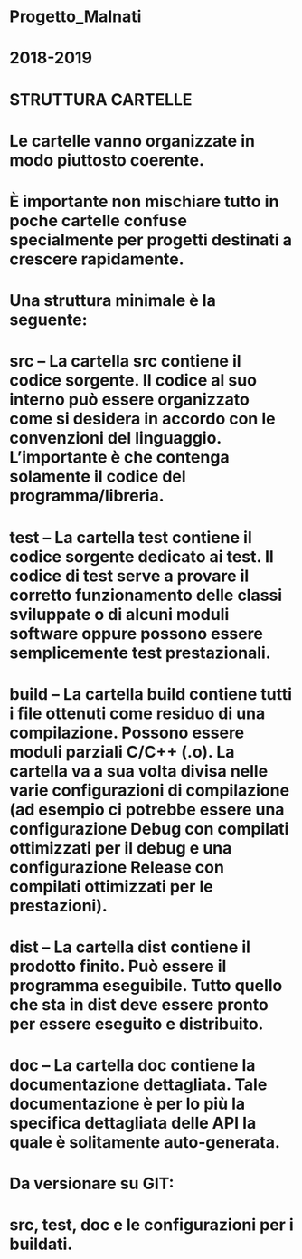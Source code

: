 # Progetto_Malnati

# 2018-2019

# STRUTTURA CARTELLE

# Le cartelle vanno organizzate in modo piuttosto coerente.
# È importante non mischiare tutto in poche cartelle confuse specialmente per progetti destinati a crescere rapidamente.
# Una struttura minimale è la seguente:

# src – La cartella src contiene il codice sorgente. Il codice al suo interno può essere organizzato come si desidera in accordo con le convenzioni del linguaggio. L’importante è che contenga solamente il codice del programma/libreria.
# test – La cartella test contiene il codice sorgente dedicato ai test. Il codice di test serve a provare il corretto funzionamento delle classi sviluppate o di alcuni moduli software oppure possono essere semplicemente test prestazionali.
# build – La cartella build contiene tutti i file ottenuti come residuo di una compilazione. Possono essere moduli parziali C/C++ (.o). La cartella va a sua volta divisa nelle varie configurazioni di compilazione (ad esempio ci potrebbe essere una configurazione Debug con compilati ottimizzati per il debug e una configurazione Release con compilati ottimizzati per le prestazioni).
# dist – La cartella dist contiene il prodotto finito. Può essere il programma eseguibile. Tutto quello che sta in dist deve essere pronto per essere eseguito e distribuito.
# doc – La cartella doc contiene la documentazione dettagliata. Tale documentazione è per lo più la specifica dettagliata delle API la quale è solitamente auto-generata.

# Da versionare su GIT:
# src, test, doc e le configurazioni per i buildati.

